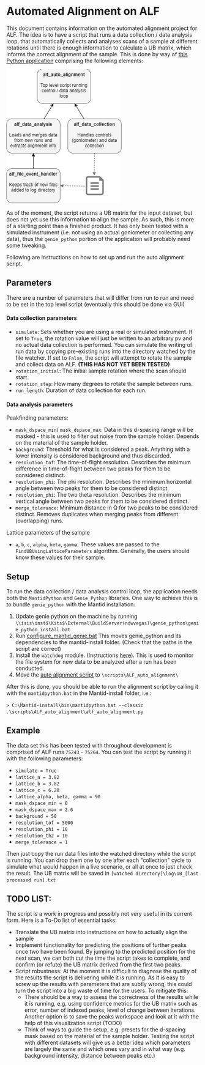 # Automated Alignment on ALF

This document contains information on the automated alignment project for ALF. The idea is to have a script that runs a data collection / data analysis loop, that automatically collects and analyses scans of a sample at different rotations until there is enough information to calculate a UB matrix, which informs the correct alignment of the sample.
This is done by way of [this Python application](linky) comprising the following elements:

![Structure of the alignment application](resources/structure.jpg)

As of the moment, the script returns a UB matrix for the input dataset, but does not yet use this information to align the sample. As such, this is more of a starting point than a finished product. It has only been tested with a simulated instrument (i.e. not using an actual goniometer or collecting any data), thus the `genie_python` portion of the application will probably need some tweaking.

Following are instructions on how to set up and run the auto alignment script.

## Parameters

There are a number of parameters that will differ from run to run and need to be set in the top level script (eventually this should be done via GUI)

#### Data collection parameters
- `simulate`: Sets whether you are using a real or simulated instrument. If set to `True`, the rotation value will just be written to an arbitrary pv and no actual data collection is performed. You can simulate the writing of run data by copying pre-existing runs into the directory watched by the file watcher. If set to `False`, the script will attempt to rotate the sample and collect data on ALF. **(THIS HAS NOT YET BEEN TESTED)**
- `rotation_initial`: The initial sample rotation where the scan should start.
- `rotation_step`: How many degrees to rotate the sample between runs.
- `run_length`: Duration of data collection for each run.

#### Data analysis parameters

Peakfinding parameters:
- `mask_dspace_min`/ `mask_dspace_max`: Data in this d-spacing range will be masked - this is used to filter out noise from the sample holder. Depends on the material of the sample holder.
- `background`: Threshold for what is considered a peak. Anything with a lower intensity is considered background and thus discarded.
- `resolution_tof`: The time-of-flight resolution. Describes the minimum difference in time-of-flight between two peaks for them to be considered distinct.
- `resolution_phi`: The phi resolution. Describes the minimum horizontal angle between two peaks for them to be considered distinct.
- `resolution_phi`: The two theta resolution. Describes the minimum vertical angle between two peaks for them to be considered distinct.
- `merge_tolerance`: Minimum distance in Q for two peaks to be considered distinct. Removes duplicates when merging peaks from different (overlapping) runs.

Lattice parameters of the sample 
- `a`, `b`, `c`, `alpha`, `beta`, `gamma`. These values are passed to the `FindUBUsingLatticeParameters` algorithm. Generally, the users should know these values for their sample.


## Setup

To run the data collection / data analysis control loop, the application needs both the `MantidPython` and `Genie_Python` libraries. One way to achieve this is to bundle `genie_python` with the Mantid installation:

1. Update genie python on the machine by running 
  `\\isis\inst$\Kits$\External\BuildServer(ndwvegas)\genie_python\genie_python_install.bat`
2. Run [configure_mantid_genie.bat](resources/configure_mantid_genie.bat)
  This moves genie_python and its dependencies to the mantid-install folder. (Check that the paths in the script are correct)
3. Install the `watchdog` module. (Instructions [here](http://pythonhosted.org/watchdog/installation.html)).
  This is used to monitor the file system for new data to be analyzed after a run has been conducted.
4. Move the [auto alignment script](linky) to `\scripts\ALF_auto_alignment\`
  
After this is done, you should be able to run the alignment script by calling it with the `mantidpython.bat` in the Mantid-install folder, i.e.:

`> C:\Mantid-install\bin\mantidpython.bat --classic .\scripts\ALF_auto_alignment\alf_auto_alignment.py`


## Example

The data set this has been tested with throughout development is comprised of ALF runs `75243` - `75264`.
You can test the script by running it with the following parameters:
- `simulate = True`
- `lattice_a = 3.82`
- `lattice_b = 3.82`
- `lattice_c = 6.28`
- `lattice_alpha, beta, gamma = 90`
- `mask_dspace_min = 0`
- `mask_dspace_max = 2.6`
- `background = 50`
- `resolution_tof = 5000`
- `resolution_phi = 10`
- `resolution_th2 = 10`
- `merge_tolerance = 1`

Then just copy the run data files into the watched directory while the script is running. You can drop them one by one after each "collection" cycle to simulate what would happen in a live scenario, or all at once to just check the result. The UB matrix will be saved in `[watched directory]\log\UB_[last processed run].txt`

## TODO LIST:
The script is a work in progress and possibly not very useful in its current form. Here is a To-Do list of essential tasks:
- Translate the UB matrix into instructions on how to actually align the sample
- Implement functionality for predicting the positions of further peaks once two have been found. By jumping to the predicted position for the next scan, we can both cut the time the script takes to complete, and confirm (or refute) the UB matrix derived from the first two peaks.
- Script robustness: At the moment it is difficult to diagnose the quality of the results the script is delivering while it is running. As it is easy to screw up the results with parameters that are subtly wrong, this could turn the script into a big waste of time for the users. To mitigate this: 
  - There should be a way to assess the correctness of the results while it is running, e.g. using confidence metrics for the UB matrix such as error, number of indexed peaks, level of change between iterations. Another option is to save the peaks workspace and look at it with the help of this visualization script (TODO)
   - Think of ways to guide the setup, e.g. presets for the d-spacing mask based on the material of the sample holder. Testing the script with different datasets will give us a better idea which parameters are largely the same and which ones vary and in what way (e.g. background intensity, distance between peaks etc.)
